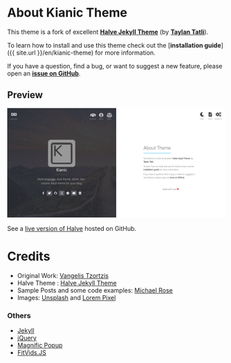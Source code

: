 # About Kianic Theme

This theme is a fork of excellent [**Halve Jekyll Theme**](https://taylantatli.github.io/Halve) (by [**Taylan Tatli**](https://github.com/TaylanTatli)).

To learn how to install and use this theme check out the [**installation guide**]({{ site.url }}/en/kianic-theme) for more information.

If you have a question, find a bug, or want to suggest a new feature, please open an [**issue on GitHub**](https://github.com/MahdiBaghbani/Kianic/issues/new).

## Preview   
![screenshot of Halve](/images/kianic-home-image.png)

See a [live version of Halve](http://MahdiBaghbani.github.io/Kianic) hosted on GitHub.

# Credits
- Original Work: [Vangelis Tzortzis](https://github.com/srekoble)  
- Halve Theme : [Halve Jekyll Theme](https://taylantatli.github.io/Halve)
- Sample Posts and some code examples: [Michael Rose](https://github.com/mmistakes/)
- Images: [Unsplash](https://unsplash.com/) and [Lorem Pixel](http://lorempixel.com)

### Others
- [Jekyll](http://jekyllrb.com/)
- [jQuery](http://jquery.com/)
- [Magnific Popup](http://dimsemenov.com/plugins/magnific-popup/)
- [FitVids.JS](http://fitvidsjs.com/)
